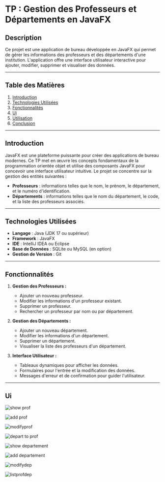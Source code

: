 # TP : Gestion des Professeurs et Départements en JavaFX

## Description
Ce projet est une application de bureau développée en JavaFX qui permet de gérer les informations des professeurs et des départements d'une institution. L'application offre une interface utilisateur interactive pour ajouter, modifier, supprimer et visualiser des données.

---

## Table des Matières
1. [Introduction](#introduction)
2. [Technologies Utilisées](#technologies-utilisées)
3. [Fonctionnalités](#fonctionnalités)
4. [Ui](#Ui)
5. [Utilisation](#utilisation)
6. [Conclusion](#conclusion)

---

## Introduction
JavaFX est une plateforme puissante pour créer des applications de bureau modernes. Ce TP met en œuvre les concepts fondamentaux de la programmation orientée objet et utilise des composants JavaFX pour concevoir une interface utilisateur intuitive. Le projet se concentre sur la gestion des entités suivantes :
- **Professeurs** : informations telles que le nom, le prénom, le département, et le numéro d'identification.
- **Départements** : informations telles que le nom du département, le code, et la liste des professeurs associés.

---

## Technologies Utilisées
- **Langage** : Java (JDK 17 ou supérieur)
- **Framework** : JavaFX
- **IDE** : IntelliJ IDEA ou Eclipse
- **Base de Données** : SQLite ou MySQL (en option)
- **Gestion de Version** : Git

---

## Fonctionnalités
1. **Gestion des Professeurs :**
   - Ajouter un nouveau professeur.
   - Modifier les informations d'un professeur existant.
   - Supprimer un professeur.
   - Rechercher un professeur par nom ou par département.

2. **Gestion des Départements :**
   - Ajouter un nouveau département.
   - Modifier les informations d'un département.
   - Supprimer un département.
   - Visualiser la liste des professeurs d'un département.

3. **Interface Utilisateur :**
   - Tableaux dynamiques pour afficher les données.
   - Formulaires pour l'entrée et la modification des données.
   - Messages d'erreur et de confirmation pour guider l'utilisateur.

---
## Ui
![show prof](https://github.com/user-attachments/assets/229c054b-2db5-45cf-854d-02f615b2c01c)

![add prof](https://github.com/user-attachments/assets/7e6ac551-cdc2-4453-9394-be7f7e250022)

![modifyprof](https://github.com/user-attachments/assets/87e5c152-28e5-47c7-b8c9-1b4dffb38d43)

![depart to prof](https://github.com/user-attachments/assets/d557e13f-b7c0-4b43-89d2-d419ecbb13d0)

![show departement](https://github.com/user-attachments/assets/202a2104-4524-4c05-b6e4-2c3bdfc2fab4)

![add departement](https://github.com/user-attachments/assets/f448e998-faf6-4d99-8655-a83088ca60a2)

![modifydep](https://github.com/user-attachments/assets/c3bc9095-a46e-4060-ac2d-d67253c566b1)

![listprofdep](https://github.com/user-attachments/assets/0425fefc-3826-4100-a6bc-16c1041cd2a7)



